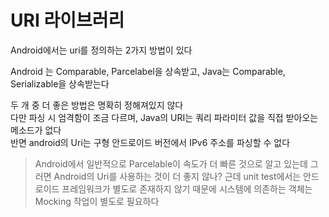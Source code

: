 # URI 라이브러리
Android에서는 uri를 정의하는 2가지 방법이 있다

Android 는 Comparable<Uri>, Parcelabel을 상속받고,
Java는 Comparable<URI>, Serializable을 상속받는다

두 개 중 더 좋은 방법은 명확히 정해져있지 않다      
다만 파싱 시 엄격함이 조금 다르며, Java의 URI는 쿼리 파라미터 값을 직접 받아오는 메소드가 없다      
반면 android의 Uri는 구형 안드로이드 버전에서 IPv6 주소를 파싱할 수 없다

> Android에서 일반적으로 Parcelable이 속도가 더 빠른 것으로 알고 있는데 그러면 Android의 Uri를 사용하는 것이 더 좋지 않나?
> 근데 unit test에서는 안드로이드 프레임워크가 별도로 존재하지 않기 때문에 시스템에 의존하는 객체는 Mocking 작업이 별도로 필요하다